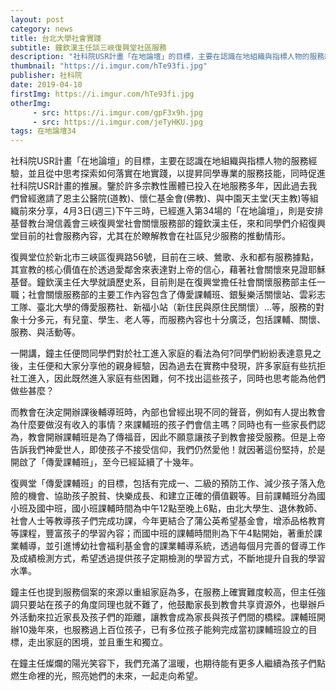```yaml
---
layout: post
category: news
title: 台北大學社會實踐
subtitle: 鐘欽漢主任談三峽復興堂社區服務
description: "社科院USR計畫「在地論壇」的目標，主要在認識在地組織與指標人物的服務經驗，並且從中思考探索如何落實在地實踐，以提昇同學專業的服務技能，同時促進社科院USR計畫的推展。鑒於許多宗教性團體已投入在地服務多年，因此過去我們曾經邀請了恩主公醫院(道教)、懷仁基金會(佛教)、與中園天主堂(天主教)等組織前來分享，4月3日(週三)下午三時，已經進入第34場的「在地論壇」，則是安排基督教台灣信義會三峽復興堂社會關懷服務部的鐘欽漢主任，來和同學們介紹復興堂目前的社會服務內容，尤其在於瞭解教會在社區兒少服務的推動情形。..."
thumbnail: "https://i.imgur.com/hTe93fi.jpg"
publisher: 社科院
date: 2019-04-10
firstImg: https://i.imgur.com/hTe93fi.jpg
otherImg:
     - src: https://i.imgur.com/gpF3x9h.jpg
     - src: https://i.imgur.com/jeTyHKU.jpg
tags: 在地論壇34
---
```


社科院USR計畫「在地論壇」的目標，主要在認識在地組織與指標人物的服務經驗，並且從中思考探索如何落實在地實踐，以提昇同學專業的服務技能，同時促進社科院USR計畫的推展。鑒於許多宗教性團體已投入在地服務多年，因此過去我們曾經邀請了恩主公醫院(道教)、懷仁基金會(佛教)、與中園天主堂(天主教)等組織前來分享，4月3日(週三)下午三時，已經進入第34場的「在地論壇」，則是安排基督教台灣信義會三峽復興堂社會關懷服務部的鐘欽漢主任，來和同學們介紹復興堂目前的社會服務內容，尤其在於瞭解教會在社區兒少服務的推動情形。

復興堂位於新北市三峽區復興路56號，目前在三峽、鶯歌、永和都有服務據點，其宣教的核心價值在於透過愛鄰舍來表達對上帝的信心，藉著社會關懷來見證耶穌基督。鐘欽漢主任大學就讀歷史系，目前則是在復興堂擔任社會關懷服務部主任一職；社會關懷服務部的主要工作內容包含了傳愛課輔班、銀髮樂活關懷站、雲彩志工隊、臺北大學的傳愛服務社、新福小站（新住民與原住民關懷）…等，服務的對象十分多元，有兒童、學生、老人等，而服務內容也十分廣泛，包括課輔、關懷、服務、與活動等。

一開講，鐘主任便問同學們對於社工進入家庭的看法為何?同學們紛紛表達意見之後，主任便和大家分享他的親身經驗，因為過去在實務中發現，許多家庭有些抗拒社工進入，因此既然進入家庭有些困難，何不找出這些孩子，同時也思考能為他們做些甚麼？

而教會在決定開辦課後輔導班時，內部也曾經出現不同的聲音，例如有人提出教會為什麼要做沒有收入的事情？來課輔班的孩子們會信主嗎？同時也有一些家長們認為，教會開辦課輔班是為了傳福音，因此不願意讓孩子到教會接受服務。但是上帝告訴我們神愛世人，即使孩子不接受信仰，我們仍然愛他！就因著這份堅持，於是開啟了「傳愛課輔班」，至今已經延續了十幾年。

復興堂「傳愛課輔班」的目標，包括有完成一、二級的預防工作、減少孩子落入危險的機會、協助孩子脫貧、快樂成長、和建立正確的價值觀等。目前課輔班分為國小班及國中班，國小班課輔時間為中午12點至晚上6點，由北大學生、退休教師、社會人士等教導孩子們完成功課，今年更結合了蒲公英希望基金會，增添品格教育等課程，豐富孩子的學習內容；而國中班的課輔時間則為下午4點開始，著重於課業輔導，並引進博幼社會福利基金會的課業輔導系統，透過每個月完善的督導工作及成績檢測方式，希望透過提供孩子定期檢測的學習方式，不斷地提升自我的學習水準。

鐘主任也提到服務個案的來源以重組家庭為多，在服務上確實難度較高，但主任強調只要站在孩子的角度同理也就不難了，他鼓勵家長到教會共享資源外，也舉辦戶外活動來拉近家長及孩子們的距離，讓教會成為家長與孩子們間的橋樑。課輔班開辦10幾年來，也服務過上百位孩子，已有多位孩子能夠完成當初課輔班設立的目標，走出家庭的困境，並且重生和獨立。

在鐘主任燦爛的陽光笑容下，我們充滿了溫暖，也期待能有更多人繼續為孩子們點燃生命裡的光，照亮她們的未來，一起走向希望。
